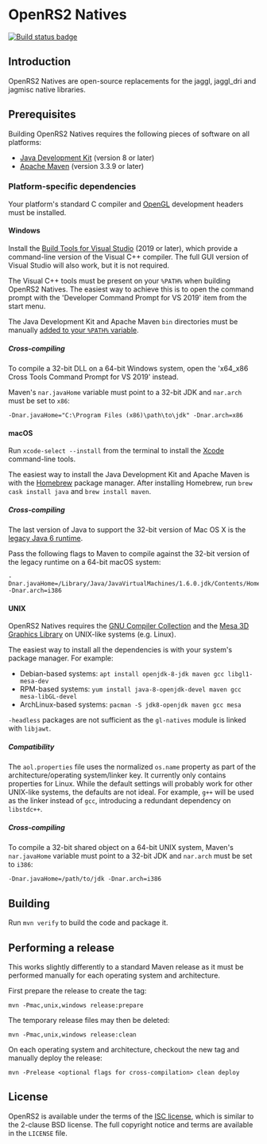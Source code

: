 # OpenRS2 Natives

[![Build status badge](https://build.openrs2.dev/buildStatus/icon?job=openrs2-natives&build=lastCompleted)](https://build.openrs2.dev/job/openrs2-natives/)

## Introduction

OpenRS2 Natives are open-source replacements for the jaggl, jaggl\_dri and
jagmisc native libraries.

## Prerequisites

Building OpenRS2 Natives requires the following pieces of software on all
platforms:

* [Java Development Kit][jdk] (version 8 or later)
* [Apache Maven][maven] (version 3.3.9 or later)

### Platform-specific dependencies

Your platform's standard C compiler and [OpenGL][opengl] development headers
must be installed.

#### Windows

Install the [Build Tools for Visual Studio][visualstudio] (2019 or later),
which provide a command-line version of the Visual C++ compiler. The full GUI
version of Visual Studio will also work, but it is not required.

The Visual C++ tools must be present on your `%PATH%` when building OpenRS2
Natives. The easiest way to achieve this is to open the command prompt with the
'Developer Command Prompt for VS 2019' item from the start menu.

The Java Development Kit and Apache Maven `bin` directories must be manually
[added to your `%PATH%` variable][path].

##### Cross-compiling

To compile a 32-bit DLL on a 64-bit Windows system, open the 'x64\_x86 Cross
Tools Command Prompt for VS 2019' instead.

Maven's `nar.javaHome` variable must point to a 32-bit JDK and `nar.arch` must
be set to `x86`:

    -Dnar.javaHome="C:\Program Files (x86)\path\to\jdk" -Dnar.arch=x86

#### macOS

Run `xcode-select --install` from the terminal to install the [Xcode][xcode]
command-line tools.

The easiest way to install the Java Development Kit and Apache Maven is with the
[Homebrew][homebrew] package manager. After installing Homebrew, run
`brew cask install java` and `brew install maven`.

##### Cross-compiling

The last version of Java to support the 32-bit version of Mac OS X is the
[legacy Java 6 runtime][mac-legacy-java].

Pass the following flags to Maven to compile against the 32-bit version of the
legacy runtime on a 64-bit macOS system:

    -Dnar.javaHome=/Library/Java/JavaVirtualMachines/1.6.0.jdk/Contents/Home -Dnar.arch=i386

#### UNIX

OpenRS2 Natives requires the [GNU Compiler Collection][gcc] and the [Mesa 3D
Graphics Library][mesa] on UNIX-like systems (e.g. Linux).

The easiest way to install all the dependencies is with your system's package
manager. For example:

* Debian-based systems: `apt install openjdk-8-jdk maven gcc libgl1-mesa-dev`
* RPM-based systems: `yum install java-8-openjdk-devel maven gcc mesa-libGL-devel`
* ArchLinux-based systems: `pacman -S jdk8-openjdk maven gcc mesa`

`-headless` packages are not sufficient as the `gl-natives` module is linked
with `libjawt`.

##### Compatibility

The `aol.properties` file uses the normalized `os.name` property as part of the
architecture/operating system/linker key. It currently only contains properties
for Linux. While the default settings will probably work for other UNIX-like
systems, the defaults are not ideal. For example, `g++` will be used as the
linker instead of `gcc`, introducing a redundant dependency on `libstdc++`.

##### Cross-compiling

To compile a 32-bit shared object on a 64-bit UNIX system, Maven's
`nar.javaHome` variable must point to a 32-bit JDK and `nar.arch` must be set
to `i386`:

    -Dnar.javaHome=/path/to/jdk -Dnar.arch=i386

## Building

Run `mvn verify` to build the code and package it.

## Performing a release

This works slightly differently to a standard Maven release as it must be
performed manually for each operating system and architecture.

First prepare the release to create the tag:

    mvn -Pmac,unix,windows release:prepare

The temporary release files may then be deleted:

    mvn -Pmac,unix,windows release:clean

On each operating system and architecture, checkout the new tag and manually
deploy the release:

    mvn -Prelease <optional flags for cross-compilation> clean deploy

## License

OpenRS2 is available under the terms of the [ISC license][isc], which is
similar to the 2-clause BSD license. The full copyright notice and terms are
available in the `LICENSE` file.

[gcc]: https://gcc.gnu.org/
[homebrew]: https://brew.sh/
[isc]: https://opensource.org/licenses/ISC
[jdk]: https://jdk.java.net/
[mac-legacy-java]: https://support.apple.com/kb/DL1572
[maven]: https://maven.apache.org/
[mesa]: https://www.mesa3d.org/
[opengl]: https://www.opengl.org/
[path]: https://www.java.com/en/download/help/path.xml
[visualstudio]: https://visualstudio.microsoft.com/downloads/
[xcode]: https://developer.apple.com/xcode/
